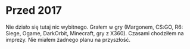 # Przed 2017

Nie działo się tutaj nic wybitnego. Grałem w gry (Margonem, CS:GO, R6: Siege, Ogame, DarkOrbit, Minecraft, gry z X360). Czasami chodziłem na imprezy. Nie miałem żadnego planu na przyszłość.